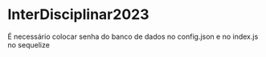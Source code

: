 # InterDisciplinar2023

É necessário colocar senha do banco de dados no config.json e no index.js no sequelize

